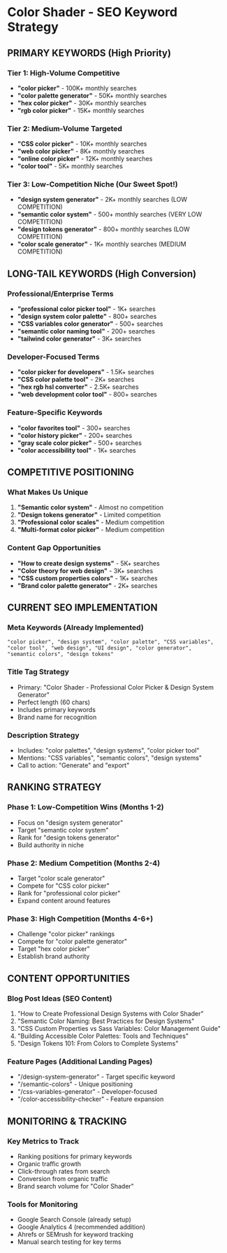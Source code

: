 # Color Shader - SEO Keyword Strategy

## PRIMARY KEYWORDS (High Priority)

### Tier 1: High-Volume Competitive

- **"color picker"** - 100K+ monthly searches
- **"color palette generator"** - 50K+ monthly searches
- **"hex color picker"** - 30K+ monthly searches
- **"rgb color picker"** - 15K+ monthly searches

### Tier 2: Medium-Volume Targeted

- **"CSS color picker"** - 10K+ monthly searches
- **"web color picker"** - 8K+ monthly searches
- **"online color picker"** - 12K+ monthly searches
- **"color tool"** - 5K+ monthly searches

### Tier 3: Low-Competition Niche (Our Sweet Spot!)

- **"design system generator"** - 2K+ monthly searches (LOW COMPETITION)
- **"semantic color system"** - 500+ monthly searches (VERY LOW COMPETITION)
- **"design tokens generator"** - 800+ monthly searches (LOW COMPETITION)
- **"color scale generator"** - 1K+ monthly searches (MEDIUM COMPETITION)

## LONG-TAIL KEYWORDS (High Conversion)

### Professional/Enterprise Terms

- **"professional color picker tool"** - 1K+ searches
- **"design system color palette"** - 800+ searches
- **"CSS variables color generator"** - 500+ searches
- **"semantic color naming tool"** - 200+ searches
- **"tailwind color generator"** - 3K+ searches

### Developer-Focused Terms

- **"color picker for developers"** - 1.5K+ searches
- **"CSS color palette tool"** - 2K+ searches
- **"hex rgb hsl converter"** - 2.5K+ searches
- **"web development color tool"** - 800+ searches

### Feature-Specific Keywords

- **"color favorites tool"** - 300+ searches
- **"color history picker"** - 200+ searches
- **"gray scale color picker"** - 500+ searches
- **"color accessibility tool"** - 1K+ searches

## COMPETITIVE POSITIONING

### What Makes Us Unique

1. **"Semantic color system"** - Almost no competition
2. **"Design tokens generator"** - Limited competition
3. **"Professional color scales"** - Medium competition
4. **"Multi-format color picker"** - Medium competition

### Content Gap Opportunities

- **"How to create design systems"** - 5K+ searches
- **"Color theory for web design"** - 3K+ searches
- **"CSS custom properties colors"** - 1K+ searches
- **"Brand color palette generator"** - 2K+ searches

## CURRENT SEO IMPLEMENTATION

### Meta Keywords (Already Implemented)

```
"color picker", "design system", "color palette", "CSS variables",
"color tool", "web design", "UI design", "color generator",
"semantic colors", "design tokens"
```

### Title Tag Strategy

- Primary: "Color Shader - Professional Color Picker & Design System Generator"
- Perfect length (60 chars)
- Includes primary keywords
- Brand name for recognition

### Description Strategy

- Includes: "color palettes", "design systems", "color picker tool"
- Mentions: "CSS variables", "semantic colors", "design systems"
- Call to action: "Generate" and "export"

## RANKING STRATEGY

### Phase 1: Low-Competition Wins (Months 1-2)

- Focus on "design system generator"
- Target "semantic color system"
- Rank for "design tokens generator"
- Build authority in niche

### Phase 2: Medium Competition (Months 2-4)

- Target "color scale generator"
- Compete for "CSS color picker"
- Rank for "professional color picker"
- Expand content around features

### Phase 3: High Competition (Months 4-6+)

- Challenge "color picker" rankings
- Compete for "color palette generator"
- Target "hex color picker"
- Establish brand authority

## CONTENT OPPORTUNITIES

### Blog Post Ideas (SEO Content)

1. "How to Create Professional Design Systems with Color Shader"
2. "Semantic Color Naming: Best Practices for Design Systems"
3. "CSS Custom Properties vs Sass Variables: Color Management Guide"
4. "Building Accessible Color Palettes: Tools and Techniques"
5. "Design Tokens 101: From Colors to Complete Systems"

### Feature Pages (Additional Landing Pages)

- "/design-system-generator" - Target specific keyword
- "/semantic-colors" - Unique positioning
- "/css-variables-generator" - Developer-focused
- "/color-accessibility-checker" - Feature expansion

## MONITORING & TRACKING

### Key Metrics to Track

- Ranking positions for primary keywords
- Organic traffic growth
- Click-through rates from search
- Conversion from organic traffic
- Brand search volume for "Color Shader"

### Tools for Monitoring

- Google Search Console (already setup)
- Google Analytics 4 (recommended addition)
- Ahrefs or SEMrush for keyword tracking
- Manual search testing for key terms

